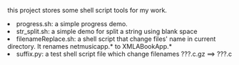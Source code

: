 this project stores some shell script tools for my work.
<li> progress.sh: a simple progress demo.
<li> str_split.sh: a simple demo for split a string using blank space
<li> filenameReplace.sh: a shell script that change files' name in current directory. It renames netmusicapp.* to XMLABookApp.*
<li> suffix.py:	a test shell script file which change filenames ???.c.gz ==> ???.c
